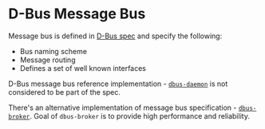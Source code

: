 # D-Bus Message Bus
Message bus is defined in [D-Bus spec](https://dbus.freedesktop.org/doc/dbus-specification.html#message-bus)
and specify the following:
* Bus naming scheme
* Message routing
* Defines a set of well known interfaces

D-Bus message bus reference implementation - [`dbus-daemon`](https://dbus.freedesktop.org/doc/dbus-daemon.1.html) is not considered to be part of the spec.

There's an alternative implementation of message bus specification - [`dbus-broker`](https://github.com/bus1/dbus-broker/wiki#using-dbus-broker). Goal of `dbus-broker` is to provide high performance and reliability.
